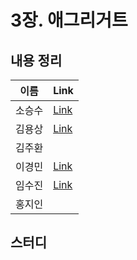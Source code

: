 # 3장. 애그리거트

## 내용 정리

|  이름   | Link  |
|:-----:|:------|
|  소승수  | [Link](https://voidmelody.tistory.com/188)      |
|  김용상  | [Link](https://sturdy-rainstorm-a1c.notion.site/DDD-3-74376bb648ca45dabce1ff89c5bde22f?pvs=4)      | 
|  김주환  |       |
|  이경민  | [Link](https://velog.io/@tidavid1/DDD-START-3장-애그리거트) |
|  임수진  | [Link](https://blog.naver.com/sjlim1999/223279537389)     |
|  홍지인  |       |

## 스터디
> 
